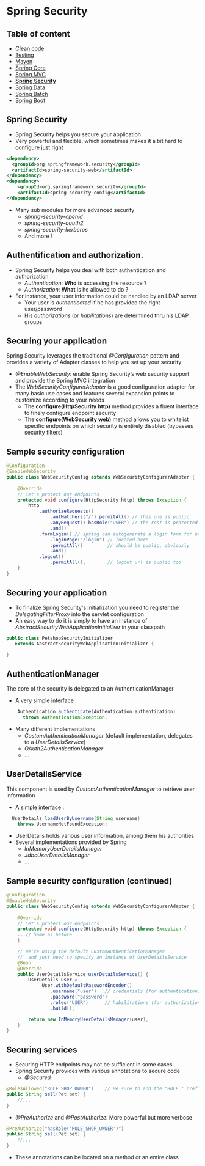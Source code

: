 # Spring Security

<!-- .slide: class="page-title" -->



## Table of content

<!-- .slide: class="toc" -->

- [Clean code](#/1)
- [Testing](#/2)
- [Maven](#/3)
- [Spring Core](#/4)
- [Spring MVC](#/5)
- **[Spring Security](#/6)**
- [Spring Data](#/7)
- [Spring Batch](#/8)
- [Spring Boot](#/9)



## Spring Security

- Spring Security helps you secure your application
- Very powerful and flexible, which sometimes makes it a bit hard to configure just right

```xml
<dependency>
  <groupId>org.springframework.security</groupId>
  <artifactId>spring-security-web</artifactId>
</dependency>
<dependency>
    <groupId>org.springframework.security</groupId>
    <artifactId>spring-security-config</artifactId>
</dependency>
```

- Many sub modules for more advanced security
  - *spring-security-openid*
  - *spring-security-oauth2*
  - *spring-security-kerberos*
  - And more !



## Authentification and authorization.

- Spring Security helps you deal with both authentication and authorization
  - *Authentication*: **Who** is accessing the resource ?
  - *Authorization*: **What** is he allowed to do ?
- For instance, your user information could be handled by an LDAP server
  -  Your user is *authenticated* if he has provided the right user/password
  -  His *authorizations* (or *habilitations*) are determined thru his LDAP groups



## Securing your application

Spring Security leverages the traditional *@Configuration* pattern and provides a variety of Adapter classes to help you set up your security

- *@EnableWebSecurity*: enable Spring Security’s web security support and provide the Spring MVC integration
- The *WebSecurityConfigurerAdapter* is a good configuration adapter for many basic use cases and features several expansion points to customize according to your needs
  - The **configure(HttpSecurity http)** method provides a fluent interface to finely configure endpoint security
  - The **configure(WebSecurity web)** method allows you to whitelist specific endpoints on which security is entirely disabled (bypasses security filters)



## Sample security configuration

```java
@Configuration
@EnableWebSecurity
public class WebSecurityConfig extends WebSecurityConfigurerAdapter {
	
    @Override
    // Let's protect our endpoints
	protected void configure(HttpSecurity http) throws Exception {
		http
			.authorizeRequests()
				.antMatchers("/").permitAll() // this one is public
				.anyRequest().hasRole("USER") // the rest is protected
				.and()
			.formLogin() // spring can autogenerate a login form for us !
				.loginPage("/login") // located here
				.permitAll()         // should be public, obviously
				.and()
			.logout()
				.permitAll();        // logout url is public too
	}
}
```



## Securing your application

- To finalize Spring Security's initialization you need to register the *DelegatingFilterProxy* into the servlet configuration
- An easy way to do it is simply to have an instance of *AbstractSecurityWebApplicationInitializer* in your classpath

```java
public class PetshopSecurityInitializer 
   extends AbstractSecurityWebApplicationInitializer {

}
```



## AuthenticationManager

The core of the security is delegated to an AuthenticationManager

- A very simple interface :
```java
	Authentication authenticate(Authentication authentication)
	  throws AuthenticationException;
```
- Many different implementations
  - *CustomAuthenticationManager* (default implementation, delegates to a *UserDetailsService*)
  - *OAuth2AuthenticationManager*
  - ...



## UserDetailsService

This component is used by *CustomAuthenticationManager* to retrieve user information

- A simple interface :
```java
  UserDetails loadUserByUsername(String username) 
    throws UsernameNotFoundException;
```
- UserDetails holds various user information, among them his authorities
- Several implementations provided by Spring
  - *InMemoryUserDetailsManager*
  - *JdbcUserDetailsManager*
  - ...



## Sample security configuration (continued)

```java
@Configuration
@EnableWebSecurity
public class WebSecurityConfig extends WebSecurityConfigurerAdapter {
	
    @Override
    // Let's protect our endpoints
	protected void configure(HttpSecurity http) throws Exception {
    ...// Same as before
	}

    // We're using the default CustomAuthenticationManager 
    //  and just need to specify an instance of UserDetailsService
	@Bean
	@Override
	public UserDetailsService userDetailsService() {
		UserDetails user =
			 User.withDefaultPasswordEncoder()
				.username("user")   // credentials (for authentication)
				.password("password")
				.roles("USER")      // habilitations (for authorization)
				.build();

		return new InMemoryUserDetailsManager(user);
	}
}
```



## Securing services

- Securing HTTP endpoints may not be sufficient in some cases
- Spring Security provides with various annotations to secure code
  - *@Secured*
```java
@RolesAllowed("ROLE_SHOP_OWNER")    // Be sure to add the "ROLE_" prefix !
public String sell(Pet pet) {
    //...
}
```

  - *@PreAuthorize* and *@PostAuthorize*: More powerful but more verbose
```java
@PreAuthorize("hasRole('ROLE_SHOP_OWNER')")
public String sell(Pet pet) {
    //...
}
```

- These annotations can be located on a method or an entire class



<!-- .slide: class="page-tp8" -->



<!-- .slide: class="page-questions" -->
